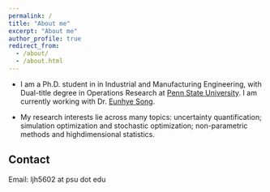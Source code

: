```yaml
---
permalink: /
title: "About me"
excerpt: "About me"
author_profile: true
redirect_from: 
  - /about/
  - /about.html
---
```


* I am a Ph.D. student in in Industrial and Manufacturing Engineering, with Dual-title degree in Operations Research at [Penn State University](www.ime.psu.edu). I am currently working with Dr. [Eunhye Song](https://sites.google.com/view/eunhyesongphd/home).

* My research interests lie across many topics: uncertainty quantification; simulation optimization and stochastic optimization; non-parametric methods and highdimensional statistics.

## Contact
Email: ljh5602 at psu dot edu
